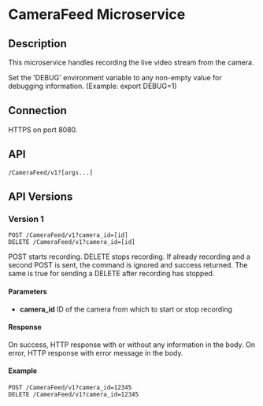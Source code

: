 # CameraFeed Microservice

## Description

This microservice handles recording the live video stream from the camera.

Set the 'DEBUG' environment variable to any non-empty value for debugging
information. (Example: export DEBUG=1)

## Connection
HTTPS on port 8080.

## API
	/CameraFeed/v1?[args...]

## API Versions
### Version 1
    POST /CameraFeed/v1?camera_id=[id]
    DELETE /CameraFeed/v1?camera_id=[id]

POST starts recording. DELETE stops recording. If already recording and a second POST is sent, the command is ignored and success returned. The same is true for sending a DELETE after recording has stopped.

#### Parameters
* **camera_id** ID of the camera from which to start or stop recording

#### Response
On success, HTTP response with or without any information in the body. On error, HTTP response with error message in the body.

#### Example
	POST /CameraFeed/v1?camera_id=12345
	DELETE /CameraFeed/v1?camera_id=12345
